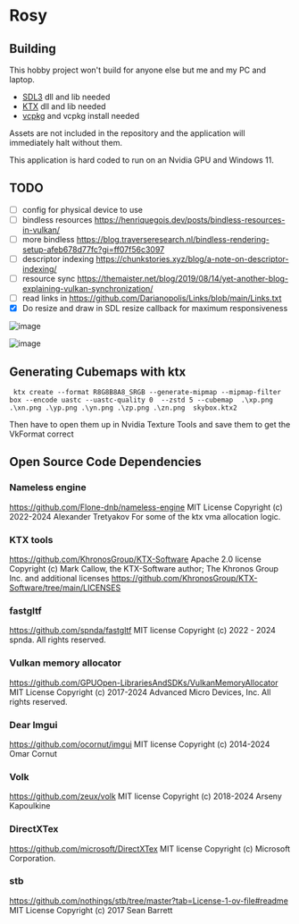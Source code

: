 # Rosy

## Building
This hobby project won't build for anyone else but me and my PC and laptop.

* [SDL3](https://github.com/libsdl-org/SDL) dll and lib needed
* [KTX](https://github.com/KhronosGroup/KTX-Software/tree/main) dll and lib needed
* [vcpkg](https://vcpkg.io/en/) and vcpkg install needed

Assets are not included in the repository and the application will immediately halt without them.

This application is hard coded to run on an Nvidia GPU and Windows 11.

## TODO
* [ ] config for physical device to use
* [ ] bindless resources https://henriquegois.dev/posts/bindless-resources-in-vulkan/
* [ ] more bindless https://blog.traverseresearch.nl/bindless-rendering-setup-afeb678d77fc?gi=ff07f56c3097
* [ ] descriptor indexing https://chunkstories.xyz/blog/a-note-on-descriptor-indexing/
* [ ] resource sync https://themaister.net/blog/2019/08/14/yet-another-blog-explaining-vulkan-synchronization/
* [ ] read links in https://github.com/Darianopolis/Links/blob/main/Links.txt
* [x] Do resize and draw in SDL resize callback for maximum responsiveness

![image](https://github.com/user-attachments/assets/258f0c51-2988-4b21-98f6-46773aacacd0)

![image](https://github.com/user-attachments/assets/a1b25224-a83d-4c76-ae80-d58c86cdf140)

## Generating Cubemaps with ktx

```
 ktx create --format R8G8B8A8_SRGB --generate-mipmap --mipmap-filter box --encode uastc --uastc-quality 0  --zstd 5 --cubemap  .\xp.png .\xn.png .\yp.png .\yn.png .\zp.png .\zn.png  skybox.ktx2
 ```
 Then have to open them up in Nvidia Texture Tools and save them to get the VkFormat correct

 ## Open Source Code Dependencies

 ### Nameless engine

 https://github.com/Flone-dnb/nameless-engine MIT License Copyright (c) 2022-2024 Alexander Tretyakov
 For some of the ktx vma allocation logic.

 ### KTX tools

 https://github.com/KhronosGroup/KTX-Software  Apache 2.0 license Copyright (c) Mark Callow, the KTX-Software author; The Khronos Group Inc. 
 and additional licenses
 https://github.com/KhronosGroup/KTX-Software/tree/main/LICENSES

 ### fastgltf 

 https://github.com/spnda/fastgltf MIT license Copyright (c) 2022 - 2024 spnda. All rights reserved.

 ### Vulkan memory allocator

 https://github.com/GPUOpen-LibrariesAndSDKs/VulkanMemoryAllocator MIT License Copyright (c) 2017-2024 Advanced Micro Devices, Inc. All rights reserved.

 ### Dear Imgui 

 https://github.com/ocornut/imgui MIT license Copyright (c) 2014-2024 Omar Cornut

 ### Volk

 https://github.com/zeux/volk MIT license Copyright (c) 2018-2024 Arseny Kapoulkine


 ### DirectXTex 

 https://github.com/microsoft/DirectXTex MIT license Copyright (c) Microsoft Corporation.

 ### stb

 https://github.com/nothings/stb/tree/master?tab=License-1-ov-file#readme  MIT License Copyright (c) 2017 Sean Barrett